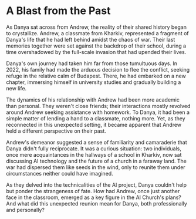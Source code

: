 # A Blast from the Past

As Danya sat across from Andrew, the reality of their shared history began to crystallize. Andrew, a classmate from Kharkiv, represented a fragment of Danya's life that he had left behind amidst the chaos of war. Their last memories together were set against the backdrop of their school, during a time overshadowed by the full-scale invasion that had upended their lives.

Danya's own journey had taken him far from those tumultuous days. In 2022, his family had made the arduous decision to flee the conflict, seeking refuge in the relative calm of Budapest. There, he had embarked on a new chapter, immersing himself in university studies and gradually building a new life.

The dynamics of his relationship with Andrew had been more academic than personal. They weren't close friends; their interactions mostly revolved around Andrew seeking assistance with homework. To Danya, it had been a simple matter of lending a hand to a classmate, nothing more. Yet, as they reconnected in this unexpected setting, it became apparent that Andrew held a different perspective on their past.

Andrew's demeanor suggested a sense of familiarity and camaraderie that Danya didn't fully reciprocate. It was a curious situation: two individuals, once mere acquaintances in the hallways of a school in Kharkiv, now sat discussing AI technology and the future of a church in a faraway land. The war had dispersed them like seeds in the wind, only to reunite them under circumstances neither could have imagined.

As they delved into the technicalities of the AI project, Danya couldn't help but ponder the strangeness of fate. How had Andrew, once just another face in the classroom, emerged as a key figure in the AI Church's plans? And what did this unexpected reunion mean for Danya, both professionally and personally?
